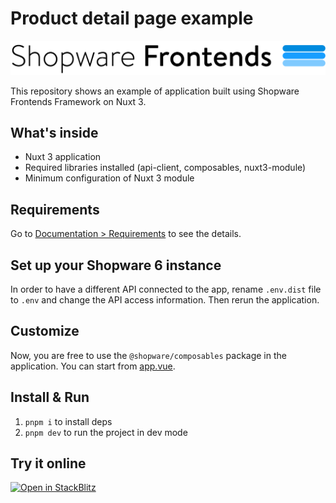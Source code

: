 # Product detail page example

![Shopware Frontends](./public/shopware-frontends-logo.png)

This repository shows an example of application built using Shopware Frontends Framework on Nuxt 3.

## What's inside

- Nuxt 3 application
- Required libraries installed (api-client, composables, nuxt3-module)
- Minimum configuration of Nuxt 3 module

## Requirements

Go to [Documentation > Requirements](https://frontends.shopware.com/framework/requirements.html) to see the details.

## Set up your Shopware 6 instance

In order to have a different API connected to the app, rename `.env.dist` file to `.env` and change the API access information. Then rerun the application.

## Customize

Now, you are free to use the `@shopware/composables` package in the application. You can start from [app.vue](./app.vue).

## Install & Run

1. `pnpm i` to install deps
2. `pnpm dev` to run the project in dev mode

## Try it online

[![Open in StackBlitz](https://developer.stackblitz.com/img/open_in_stackblitz.svg)](https://stackblitz.com/github/shopware/frontends/tree/main/templates/vue-blank)
